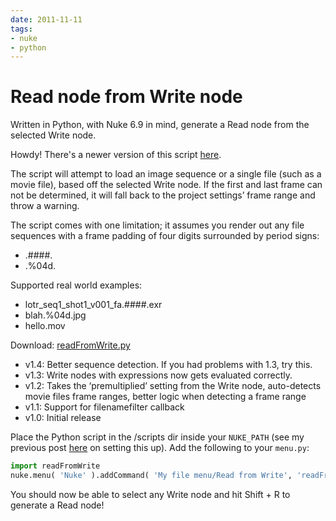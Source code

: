 ```yaml
---
date: 2011-11-11
tags:
- nuke
- python
---
```


# Read node from Write node

Written in Python, with Nuke 6.9 in mind, generate a Read node from the selected Write node.

<!-- move -->

Howdy! There's a newer version of this script [here](2016-05-23-nuke-script-read-node-from-write-node.md).

The script will attempt to load an image sequence or a single file (such as a movie file), based off the selected Write node. If the first and last frame can not be determined, it will fall back to the project settings’ frame range and throw a warning.

The script comes with one limitation; it assumes you render out any file sequences with a frame padding of four digits surrounded by period signs:

- .####.
- .%04d.

Supported real world examples:

- lotr_seq1_shot1_v001_fa.####.exr
- blah.%04d.jpg
- hello.mov

Download: [readFromWrite.py](https://raw.github.com/fredrikaverpil/nuke/master/scripts/readFromWrite.py)

- v1.4: Better sequence detection. If you had problems with 1.3, try this.
- v1.3: Write nodes with expressions now gets evaluated correctly.
- v1.2: Takes the ‘premultiplied’ setting from the Write node, auto-detects movie files frame ranges, better logic when detecting a frame range
- v1.1: Support for filenamefilter callback
- v1.0: Initial release

Place the Python script in the /scripts dir inside your `NUKE_PATH` (see my previous post [here](2011-10-28-nuke-63-small-studio-setup-for-windows-osx.md) on setting this up). Add the following to your `menu.py`:

```python
import readFromWrite
nuke.menu( 'Nuke' ).addCommand( 'My file menu/Read from Write', 'readFromWrite.readFromWrite()', 'shift+r' )
```

You should now be able to select any Write node and hit Shift + R to generate a Read node!